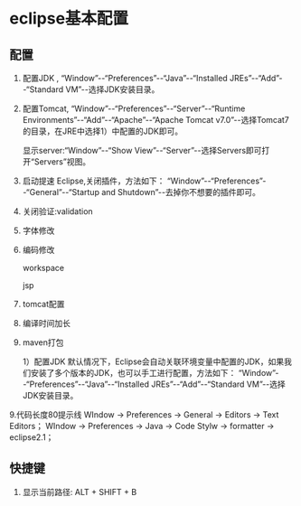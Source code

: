 # eclipse基本配置

## 配置

1. 配置JDK , “Window”--“Preferences”--“Java”--“Installed JREs”--“Add”--“Standard VM”--选择JDK安装目录。

2. 配置Tomcat, “Window”--“Preferences”--“Server”--“Runtime Environments”--“Add”--“Apache”--“Apache Tomcat v7.0”--选择Tomcat7的目录，在JRE中选择1）中配置的JDK即可。

   显示server:“Window”--“Show View”--“Server”--选择Servers即可打开“Servers”视图。

   

3. 启动提速 Eclipse,关闭插件，方法如下： “Window”--“Preferences”--“General”--“Startup and Shutdown”--去掉你不想要的插件即可。

4. 关闭验证:validation

5. 字体修改

6. 编码修改

   workspace

   jsp

7. tomcat配置

8. 编译时间加长

9. maven打包

   1）配置JDK 默认情况下，Eclipse会自动关联环境变量中配置的JDK，如果我们安装了多个版本的JDK，也可以手工进行配置，方法如下： “Window”--“Preferences”--“Java”--“Installed JREs”--“Add”--“Standard VM”--选择JDK安装目录。

9.代码长度80提示线
WIndow -> Preferences -> General -> Editors -> Text Editors；
WIndow -> Preferences -> Java -> Code Stylw -> formatter -> eclipse2.1；
## 快捷键
1. 显示当前路径: ALT + SHIFT + B
















